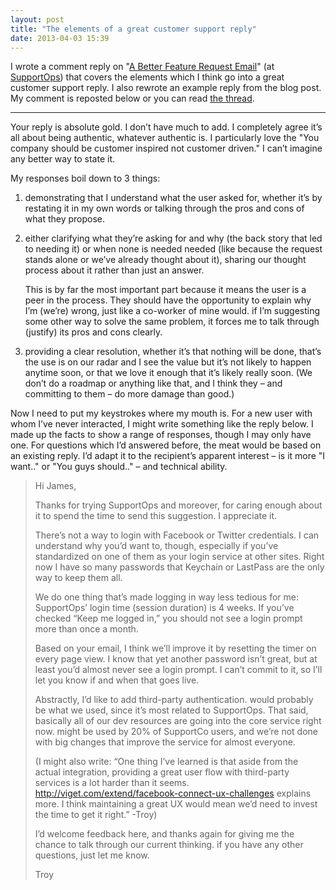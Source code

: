 ```yaml
---
layout: post
title: "The elements of a great customer support reply"
date: 2013-04-03 15:39
---
```


I wrote a comment reply on "[A Better Feature Request Email](http://supportops.co/a-better-feature-request-email/#comment-170)" (at [SupportOps](http://supportops.co)) that covers the elements which I think go into a great customer support reply. I also rewrote an example reply from the blog post. My comment is reposted below or you can read [the thread](http://supportops.co/a-better-feature-request-email/#comment-170).

* * *

Your reply is absolute gold. I don’t have much to add. I completely agree it’s all about being authentic, whatever authentic is. I particularly love the "You company should be customer inspired not customer driven." I can’t imagine any better way to state it.

My responses boil down to 3 things:

1. demonstrating that I understand what the user asked for, whether it’s by restating it in my own words or talking through the pros and cons of what they propose.
2. either clarifying what they’re asking for and why (the back story that led to needing it) or when none is needed needed (like because the request stands alone or we’ve already thought about it), sharing our thought process about it rather than just an answer.

    This is by far the most important part because it means the user is a peer in the process. They should have the opportunity to explain why I’m (we’re) wrong, just like a co-worker of mine would. if I’m suggesting some other way to solve the same problem, it forces me to talk through (justify) its pros and cons clearly.
3. providing a clear resolution, whether it’s that nothing will be done, that’s the use is on our radar and I see the value but it’s not likely to happen anytime soon, or that we love it enough that it’s likely really soon. (We don’t do a roadmap or anything like that, and I think they – and committing to them – do more damage than good.)

Now I need to put my keystrokes where my mouth is. For a new user with whom I’ve never interacted, I might write something like the reply below. I made up the facts to show a range of responses, though I may only have one. For questions which I’d answered before, the meat would be based on an existing reply. I’d adapt it to the recipient’s apparent interest – is it more "I want.." or "You guys should.." – and technical ability.

> Hi James,
> 
> Thanks for trying SupportOps and moreover, for caring enough about it to spend the time to send this suggestion. I appreciate it.
> 
> There’s not a way to login with Facebook or Twitter credentials. I can understand why you’d want to, though, especially if you’ve standardized on one of them as your login service at other sites. Right now I have so many passwords that Keychain or LastPass are the only way to keep them all.
> 
> We do one thing that’s made logging in way less tedious for me: SupportOps’ login time (session duration) is 4 weeks. If you’ve checked “Keep me logged in,” you should not see a login prompt more than once a month.
> 
> Based on your email, I think we’ll improve it by resetting the timer on every page view. I know that yet another password isn’t great, but at least you’d almost never see a login prompt. I can’t commit to it, so I’ll let you know if and when that goes live.
> 
> Abstractly, I’d like to add third-party authentication. would probably be what we used, since it’s most related to SupportOps. That said, basically all of our dev resources are going into the core service right now. might be used by 20% of SupportCo users, and we’re not done with big changes that improve the service for almost everyone.
> 
> (I might also write: “One thing I’ve learned is that aside from the actual integration, providing a great user flow with third-party services is a lot harder than it seems. http://viget.com/extend/facebook-connect-ux-challenges explains more. I think maintaining a great UX would mean we’d need to invest the time to get it right.” -Troy)
> 
> I’d welcome feedback here, and thanks again for giving me the chance to talk through our current thinking. if you have any other questions, just let me know.
> 
> Troy